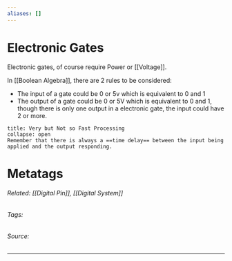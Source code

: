 ```yaml
---
aliases: []
---
```

# Electronic Gates
Electronic gates, of course require Power or [[Voltage]]. 

In [[Boolean Algebra]], there are 2 rules to be considered:
- The input of a gate could be 0 or 5v which is equivalent to 0 and 1
- The output of a gate could be 0 or 5V which is equivalent to 0 and 1, though there is only one output in a electronic gate, the input could have 2 or more.


```ad-Upset
title: Very but Not so Fast Processing
collapse: open
Remember that there is always a ==time delay== between the input being applied and the output responding.

```

# Metatags
###### Related: [[Digital Pin]], [[Digital System]]
###### Tags: 
###### Source: 

---